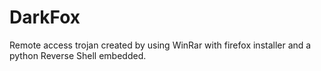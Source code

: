 # DarkFox

Remote access trojan created by using WinRar with firefox installer and a python Reverse Shell embedded.
